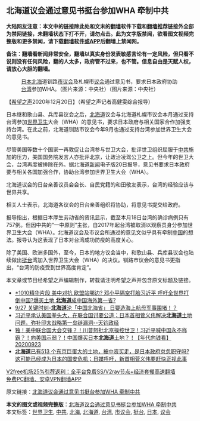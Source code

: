  <h2>北海道议会通过意见书挺台参加WHA 牵制中共</h2> <p class="notice"><b>大陆网友注意：本文中的链接除此处和文末的<a href="https://github.com/bannedbook/fanqiang" >翻墙</a>软件下载和<a href="https://github.com/killgcd/justmysocks/blob/master/README.md">翻墙推荐</a>链接外全部为禁网链接，未翻墙状态下打不开，请勿点击。此为文字版禁闻，欲看图文视频完整版和更多禁闻，请下载<a href="https://github.com/bannedbook/fanqiang">翻墙软件或APP</a>后翻墙上禁闻网。</p><p>备注：翻墙看新闻非常安全，翻墙以真实身份发表敏感言论有一定风险，但只看不说则没有任何风险，翻的人太多，政府管不过来，也不管。信息自由是天赋人权，请放心大胆的翻墙。</b></p>  <div class="entry"> <figure><figcaption><a href="https://www.bannedbook.org/bnews/tag/%e6%97%a5%e6%9c%ac/" class="st_tag internal_tag" rel="tag" title="标签 日本 下的日志">日本</a><a href="https://www.bannedbook.org/bnews/tag/%E5%8C%97%E6%B5%B7/" class="st_tag internal_tag" rel="tag" title="标签 北海 下的日志">北海</a>道钏路<a href="https://www.bannedbook.org/bnews/tag/%E5%B8%82%E8%AE%AE%E4%BC%9A/" class="st_tag internal_tag" rel="tag" title="标签 市议会 下的日志">市议会</a>及札幌市<a href="https://www.bannedbook.org/bnews/tag/%E8%AE%AE%E4%BC%9A/" class="st_tag internal_tag" rel="tag" title="标签 议会 下的日志">议会</a>通过意见书，要求日本政府协助<a href="https://www.bannedbook.org/bnews/tag/%e5%8f%b0%e6%b9%be/" class="st_tag internal_tag" rel="tag" title="标签 台湾 下的日志">台湾</a>参加WHA。（图片来源：中央社）（图片来源：中央社）</figcaption></figure> <p>【<span class='wp_keywordlink_affiliate'><a href="https://www.soundofhope.org" title="希望之声" target="_blank">希望之声</a></span>2020年12月20日】（希望之声记者高健雯综合报导）</p> <p>日本继和歌山县、兵库县议会之后，<a href="https://www.bannedbook.org/bnews/tag/%e5%8c%97%e6%b5%b7%e9%81%93/" class="st_tag internal_tag" rel="tag" title="标签 北海道 下的日志">北海道</a>议会与北海道札幌市议会本月通过支持台湾参加<a href="https://www.bannedbook.org/bnews/tag/%E4%B8%96%E7%95%8C%E5%8D%AB%E7%94%9F/" class="st_tag internal_tag" rel="tag" title="标签 世界卫生 下的日志">世界卫生</a>大会（WHA）的意见书，要求日本政府与相关国家合作加强支持台湾。在此之前，北海道钏路市议会今年9月也通过支持台湾参加世界卫生大会的意见书。</p> <p>尽管美国等数十个国家一再敦促让台湾参与世卫大会，批评世卫组织屈服于<a href="https://www.bannedbook.org/bnews/tag/%e4%b8%ad%e5%85%b1/" class="st_tag internal_tag" rel="tag" title="标签 中共 下的日志">中共</a>施加的压力，美国国务院发言人亦批评北京，让政治凌驾公卫之上。但今年的世卫大会，台湾再度被排除在外。据北海道<span class='wp_keywordlink_affiliate'><a href="https://www.bannedbook.org/" title="新闻">新闻</a></span>电子版20日报导，意见书要求日本政府要与相关各国加强合作，协助台湾参加世界卫生大会（WHA）。</p>  <p>北海道议会的日台亲善议员会会长、自民党籍的和田敬友表示，台湾的经验应该与世界共享。</p> <p>相关人士表示，北海道各议会的日台亲善组织将协助，将意见书提交给政府。</p> <p>报导指出，根据日本厚生劳动省的资讯显示，截至本月18日台湾的确诊病例只有757例。但因中共的“一中原则”主张，自2017年起台湾被取消以观察员身分参加世界卫生大会（WHA）。北海道议会及市议会所通过的意见文似乎具有牵制<span class='wp_keywordlink_affiliate'><a href="https://www.bannedbook.org/" title="中国" target="_blank">中国</a></span>的想法。报导认为这表现了日本对台湾成功防疫的高度关心。</p>  <p>除了美国、欧洲多国外，至今，日本的地方议会当中，和歌山县、兵库县议会也陆续做出<a href="https://www.bannedbook.org/bnews/tag/%E6%8C%BA%E5%8F%B0/" class="st_tag internal_tag" rel="tag" title="标签 挺台 下的日志">挺台</a>湾加入世界卫生大会（WHA）的决议。钏路市议会的意见书更指出，“台湾的防疫受到世界高度肯定”。</p> <p>本文章或节目经希望之声编辑制作，转载请注明希望之声并包含原文标题及链接。</p> <ul class='op-related-articles' title='相关阅读'> <li><a href='https://www.bannedbook.org/bnews/cbnews/20201105/1425912.html' target='_blank'>*1010精华片段  美中对抗 欧盟站哪边? 邓小平隔空打脸习近平 呼吁全世界打倒中国?爆买土地 <b>北海道</b>成中国海外第一省?</a></li> <li><a href='https://www.bannedbook.org/bnews/taiwannews/20200927/1404169.html' target='_blank'>9/27 关键时刻-<b>北海道</b>沦「中国北海省」 日要造海上航母军事围堵！？</a></li> <li><a href='https://www.bannedbook.org/bnews/bannedvideo/20200923/1401871.html' target='_blank'>习近平承认美国拳头大，在联合国讨要公道；日本首相菅义伟解决<b>北海道</b>土地问题，弥补印太战略第一岛链漏洞--天钧政经</a></li> <li><a href='https://www.bannedbook.org/bnews/taiwannews/20200923/1401855.html' target='_blank'>独！美中联合国大会交锋？！川普怒批北京操控世卫！习近平喊中国永不称霸？！向美国示弱？！中国爆买日本<b>北海道</b>土地？！【年代向钱看】20200923</a></li> <li><a href='https://www.bannedbook.org/bnews/bannedvideo/20200923/1401642.html' target='_blank'><b>北海道</b>已有513 个东京巨蛋大的土地，被中资买走，是日本政府怠忽职守吗?这可能已经成为日本的国安危机；日媒呼吁，新首相菅义伟要赶快正视此事</a></li> </ul> <p class="texttj"> <a href="https://github.com/bannedbook/fanqiang/wiki/V2ray%E6%9C%BA%E5%9C%BA" target="_blank">V2free机场25%引荐返利：全平台免费SS/V2ray节点+经济套餐高速翻墙</a><br/> <a href="https://github.com/bannedbook/fanqiang/wiki/%E7%A6%81%E9%97%BB%E7%BD%91%E5%AE%89%E5%8D%93%E7%BF%BB%E5%A2%99%E6%96%B0%E9%97%BBAPP" target="_blank">免费PC翻墙、安卓VPN翻墙APP</a></p><p>原文链接：<a class="src_link"  href="https://www.soundofhope.org/post/455725" target="_blank">北海道议会通过意见书挺台参加WHA 牵制中共</a></p> <a name='sharetosocial'></a>       <div><b>本文的图文或视频完整版</b>：<a href='https://www.bannedbook.org/bnews/comments/20201221/1452131.html'>北海道议会通过意见书挺台参加WHA 牵制中共</a></div>  </div><!--END ENTRY--> <div class="postfooter"> <div>本文标签：<a href="https://www.bannedbook.org/bnews/tag/%E4%B8%96%E7%95%8C%E5%8D%AB%E7%94%9F/" rel="tag">世界卫生</a>, <a href="https://www.bannedbook.org/bnews/tag/%e4%b8%ad%e5%85%b1/" rel="tag">中共</a>, <a href="https://www.bannedbook.org/bnews/tag/%E5%8C%97%E6%B5%B7/" rel="tag">北海</a>, <a href="https://www.bannedbook.org/bnews/tag/%e5%8c%97%e6%b5%b7%e9%81%93/" rel="tag">北海道</a>, <a href="https://www.bannedbook.org/bnews/tag/%e5%8f%b0%e6%b9%be/" rel="tag">台湾</a>, <a href="https://www.bannedbook.org/bnews/tag/%E5%B8%82%E8%AE%AE%E4%BC%9A/" rel="tag">市议会</a>, <a href="https://www.bannedbook.org/bnews/tag/%E6%8C%BA%E5%8F%B0/" rel="tag">挺台</a>, <a href="https://www.bannedbook.org/bnews/tag/%e6%97%a5%e6%9c%ac/" rel="tag">日本</a>, <a href="https://www.bannedbook.org/bnews/tag/%E8%AE%AE%E4%BC%9A/" rel="tag">议会</a></div>  </div><!--END POSTFOOTER--> 